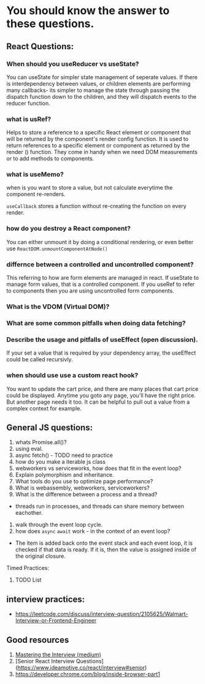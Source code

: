 # You should know the answer to these questions.

## React Questions:
### When should you useReducer vs useState?
You can useState for simpler state management of seperate values. If there is interdependency between values, or children elements are performing many callbacks- its simpler to manage the state through passing the dispatch function down to the children, and they will dispatch events to the reducer function.

### what is usRef?
Helps to store a reference to a specific React element or component that will be returned by the component's render config function. It is used to return references to a specific element or component as returned by the render () function. They come in handy when we need DOM measurements or to add methods to components.

### what is useMemo?
when is you want to store a value, but not calculate everytime the component re-renders.

`useCallback` stores a function without re-creating the function on every render.


### how do you destroy a React component?
You can either unmount it by doing a conditional rendering, or even better use `ReactDOM.unmountComponentAtNode()`


### differnce between a controlled and uncontrolled component?
This referring to how are form elements are managed in react. If useState to manage form values, that is a controlled component. If you useRef to refer to components then you are using uncontrolled form components.

### What is the VDOM (Virtual DOM)?

### What are some common pitfalls when doing data fetching?


### Describe the usage and pitfalls of useEffect (open discussion).
If your set a value that is required by your dependency array, the useEffect could be called recursivly.

### when should use use a custom react hook?
You want to update the cart price, and there are many places that cart price could be displayed. Anytime you goto any page, you'll have the right price. But another page needs it too. It can be helpful to pull out a value from a complex context for example.

## General JS questions:
1. whats Promise.all()?
1. using eval.
1. async fetch() - TODO need to practice
1. how do you make a iterable js class
1. webworkers vs serviceworks, how does that fit in the event loop?
1. Explain polymorphism and inheritance.
1. What tools do you use to optimize page performance?
1. What is webassembly, webworkers, serviceworkers?
1. What is the difference between a process and a thread?
  - threads run in processes, and threads can share memory between eachother.
1. walk through the event loop cycle.
1. how does `async` `await` work - in the context of an event loop?
  - The item is added back onto the event stack and each event loop, it is checked if that data is ready. If it is, then the value is assigned inside of the original closure.


Timed Practices:
1. TODO List

## interview practices:
 - https://leetcode.com/discuss/interview-question/2105625/Walmart-Interview-or-Frontend-Engineer

## Good resources

1. [Mastering the Interview (medium)](https://medium.com/@phamtuanchip/mastering-the-interview-20-reactjs-interview-questions-for-senior-frontend-developers-75b1a3730193)
1. [Senior React Interview Questions] (https://www.ideamotive.co/react/interview#senior)
1. https://developer.chrome.com/blog/inside-browser-part1
